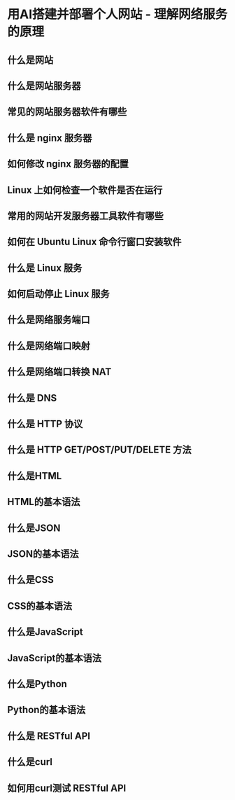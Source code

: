 # 用AI搭建并部署个人网站 - 理解网络服务的原理 

## 什么是网站

## 什么是网站服务器

## 常见的网站服务器软件有哪些

## 什么是 nginx 服务器

## 如何修改 nginx 服务器的配置

## Linux 上如何检查一个软件是否在运行

## 常用的网站开发服务器工具软件有哪些

## 如何在 Ubuntu Linux 命令行窗口安装软件

## 什么是 Linux 服务

## 如何启动停止 Linux 服务

## 什么是网络服务端口

## 什么是网络端口映射

## 什么是网络端口转换 NAT 

## 什么是 DNS

## 什么是 HTTP 协议

## 什么是 HTTP GET/POST/PUT/DELETE 方法

## 什么是HTML

## HTML的基本语法

## 什么是JSON

## JSON的基本语法

## 什么是CSS

## CSS的基本语法

## 什么是JavaScript

## JavaScript的基本语法

## 什么是Python

## Python的基本语法

## 什么是 RESTful API

## 什么是curl

## 如何用curl测试 RESTful API